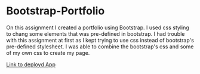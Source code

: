 # Bootstrap-Portfolio
On this assignment I created a portfolio using Bootstrap. I used css styling to chang some elements that was pre-defined in bootstrap. I had trouble with this assignment at first as I kept trying to use css instead of bootstrap's pre-defined stylesheet. I was able to combine the bootstrap's css and some of my own css to create my page. 

[Link to deployd App](https://mekaleka.github.io/Bootstrap-Portfolio/)
